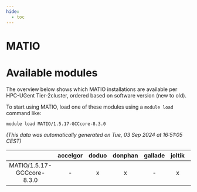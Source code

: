 ```yaml
---
hide:
  - toc
---
```


MATIO
=====

# Available modules


The overview below shows which MATIO installations are available per HPC-UGent Tier-2cluster, ordered based on software version (new to old).

To start using MATIO, load one of these modules using a `module load` command like:

```shell
module load MATIO/1.5.17-GCCcore-8.3.0
```

*(This data was automatically generated on Tue, 03 Sep 2024 at 16:51:05 CEST)*  

| |accelgor|doduo|donphan|gallade|joltik|shinx|skitty|
| :---: | :---: | :---: | :---: | :---: | :---: | :---: | :---: |
|MATIO/1.5.17-GCCcore-8.3.0|-|x|x|-|x|-|x|
